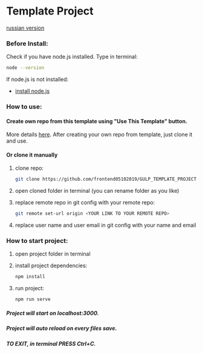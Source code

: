 # Template Project

[russian version](readme-ru.md)

### Before Install:

Check if you have node.js installed. Type in terminal:
   ```bash
   node --version
   ```

If node.js is not installed:

- [install node.js](https://nodejs.org/ru/)

### How to use:

#### Create own repo from this template using "Use This Template" button.

More details [here](https://help.github.com/en/github/creating-cloning-and-archiving-repositories/creating-a-repository-from-a-template).
After creating your own repo from template, just clone it and use.

#### Or clone it manually

1. clone repo:

   ```bash
   git clone https://github.com/frontend05102019/GULP_TEMPLATE_PROJECT.git
   ```

2. open cloned folder in terminal (you can rename folder as you like)
3. replace remote repo in git config with your remote repo:

   ```bash
   git remote set-url origin <YOUR LINK TO YOUR REMOTE REPO>
   ```

4. replace user name and user email in git config with your name and email

### How to start project:

1. open project folder in terminal

2. install project dependencies:

   ```bash
   npm install
   ```

3. run project:

   ```bash
   npm run serve
   ```

##### Project will start on localhost:3000.

##### Project will auto reload on every files save.

##### TO EXIT, in terminal PRESS Ctrl+C.